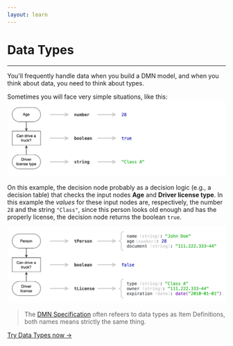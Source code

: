 ```yaml
---
layout: learn
---
```


<div id="section-data-types" class="learn-section">
  <div class="learn-home-content">
    <div class="page">
      <h1>Data Types</h1>
      <hr />
      <p>
        You'll frequently handle data when you build a DMN model, and when you think about data, you need to think about
        types.
      </p>
      <p>
        Sometimes you will face very simple situations, like this:
        <img src="/assets/data-types-1.png" />
      </p>
      <p>
        On this example, the decision node probably as a decision logic (e.g., a decision table) that checks the input
        nodes <b>Age</b> and <b>Driver license type</b>. In this example the <i>values</i> for these input nodes are,
        respectively, the number <code>28</code> and the string <code>"Class"</code>, since this person looks old enough
        and has the properly license, the decision node returns the boolean <code>true</code>.
      </p>
      <img src="/assets/data-types-2.png" />
      <blockquote cite="https://www.omg.org/spec/DMN/1.2/PDF">
        <p>
          <i class="fa fa-graduation-cap"></i>
          The <a href="https://www.omg.org/spec/DMN/About-DMN/">DMN Specification</a> often refeers to data types as Item Definitions, both names means strictly the same
          thing.
        </p>
      </blockquote>
      <a class="button next-section" href="/learn/simple-data-types">Try Data Types now →</a>
    </div>
  </div>
</div>
